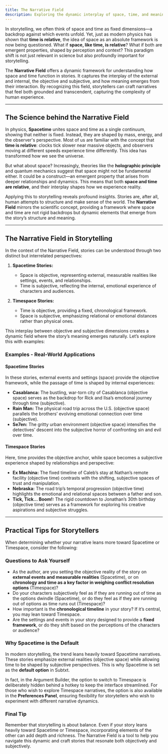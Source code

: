 ```yaml
---
title: The Narrative Field
description: Exploring the dynamic interplay of space, time, and meaning in storytelling
---
```


In storytelling, we often think of space and time as fixed dimensions—a backdrop against which events unfold. Yet, just as modern physics has shown that **time is relative**, the idea of space as an absolute framework is now being questioned. What if **space, like time, is relative**? What if both are emergent properties, shaped by perception and context? This paradigm shift is not just relevant in science but also profoundly important for storytelling.

The **Narrative Field** offers a dynamic framework for understanding how space and time function in stories. It captures the interplay of the external and internal, the objective and subjective, and how meaning emerges from their interaction. By recognizing this field, storytellers can craft narratives that feel both grounded and transcendent, capturing the complexity of human experience.

---

## The Science behind the Narrative Field

In physics, **Spacetime** unites space and time as a single continuum, showing that neither is fixed. Instead, they are shaped by mass, energy, and the observer's perspective. Most of us are familiar with the concept that **time is relative**: clocks tick slower near massive objects, and observers moving at different speeds experience time differently. This idea has transformed how we see the universe.

But what about space? Increasingly, theories like the **holographic principle** and quantum mechanics suggest that space might not be fundamental either. It could be a construct—an emergent property that arises from deeper relationships and dynamics. This means that both **space and time are relative**, and their interplay shapes how we experience reality.

Applying this to storytelling reveals profound insights. Stories are, after all, human attempts to structure and make sense of the world. The **Narrative Field** mirrors the scientific concept, providing a framework where space and time are not rigid backdrops but dynamic elements that emerge from the story’s structure and meaning.

---

## The Narrative Field in Storytelling

In the context of the Narrative Field, stories can be understood through two distinct but interrelated perspectives:

1. **Spacetime Stories:**
   - Space is objective, representing external, measurable realities like settings, events, and relationships.
   - Time is subjective, reflecting the internal, emotional experience of characters and audiences.

2. **Timespace Stories:**
   - Time is objective, providing a fixed, chronological framework.
   - Space is subjective, emphasizing relational or emotional distances rather than physical ones.

This interplay between objective and subjective dimensions creates a dynamic field where the story’s meaning emerges naturally. Let’s explore this with examples:

### Examples - Real-World Applications

#### Spacetime Stories
In these stories, external events and settings (space) provide the objective framework, while the passage of time is shaped by internal experiences:
- **Casablanca:** The bustling, war-torn city of Casablanca (objective space) serves as the backdrop for Rick and Ilsa’s emotional journey through time (subjective).
- **Rain Man:** The physical road trip across the U.S. (objective space) parallels the brothers’ evolving emotional connection over time (subjective).
- **Se7en:** The gritty urban environment (objective space) intensifies the detectives’ descent into the subjective horror of confronting sin and evil over time.

#### Timespace Stories
Here, time provides the objective anchor, while space becomes a subjective experience shaped by relationships and perspective:
- **Ex Machina:** The fixed timeline of Caleb’s stay at Nathan’s remote facility (objective time) contrasts with the shifting, subjective spaces of trust and manipulation.
- **Nebraska:** The road trip’s temporal progression (objective time) highlights the emotional and relational spaces between a father and son.
- **Tick, Tick… Boom!:** The rigid countdown to Jonathan’s 30th birthday (objective time) serves as a framework for exploring his creative aspirations and subjective struggles.

---

## Practical Tips for Storytellers

When determining whether your narrative leans more toward Spacetime or Timespace, consider the following:

### Questions to Ask Yourself
- As the author, are you setting the objective reality of the story on **external events and measurable realities** (Spacetime), or on **chronology and time as a key factor in weighing conflict resolution options** (Timespace)?
- Do your characters subjectively feel as if they are running out of time as the options dwindle (Spacetime), or do they feel as if they are running out of options as time runs out (Timespace)?
- How important is the **chronological timeline** in your story? If it’s central, you may lean toward Timespace.
- Are the settings and events in your story designed to provide a **fixed framework**, or do they shift based on the perceptions of the characters or audience?

### Why Spacetime is the Default
In modern storytelling, the trend leans heavily toward Spacetime narratives. These stories emphasize external realities (objective space) while allowing time to be shaped by subjective perspectives. This is why Spacetime is set as the **default option** in Subtxt.

In fact, in the Argument Builder, the option to switch to Timespace is deliberately hidden behind a hotkey to keep the interface streamlined. For those who wish to explore Timespace narratives, the option is also available in the **Preferences Panel**, ensuring flexibility for storytellers who wish to experiment with different narrative dynamics.

### Final Tip
Remember that storytelling is about balance. Even if your story leans heavily toward Spacetime or Timespace, incorporating elements of the other can add depth and richness. The Narrative Field is a tool to help you navigate this dynamic and craft stories that resonate both objectively and subjectively.